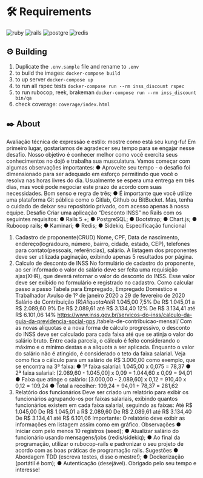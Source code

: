 
# 🛠️ Requirements
![ruby](https://img.shields.io/badge/Ruby-3.2.0-e62b12?style=flat&logo=ruby&logoColor=e62b12)
![rails](https://img.shields.io/badge/Ruby_on_Rails-v7.0.4-e62b12?style=flat&logo=ruby-on-rails&logoColor=e62b12)
![postgre](https://img.shields.io/badge/PostgreSQL-v13-4169E1?style=flat&logo=PostgreSQL&logoColor=black)
![redis](https://img.shields.io/badge/Redis-latest-e62b12?&style=flat&logo=redis&logoColor=e62b12)


## ⚙️ Building

1. Duplicate the `.env.sample` file and rename to `.env`
2. to build the images: `docker-compose build`
3. to up server `docker-compose up`
4. to run all rspec tests `docker-compose run --rm inss_discount rspec`
5. to run rubocop, reek, brakeman `docker-compose run --rm inss_discount bin/qa`
6. check coverage: `coverage/index.html`

## ✒️ About

Avaliação técnica de expressão e estilo:
mostre como está seu kung-fu!
Em primeiro lugar, gostaríamos de agradecer seu tempo para se engajar nesse desafio.
Nosso objetivo é conhecer melhor como você exercita seus conhecimentos no dojô e
trabalha sua musculatura. Vamos começar com algumas observações importantes:
● Aproveite seu tempo - o desafio foi dimensionado para ser adequado em esforço
permitindo que você o resolva nas horas livres do dia. Usualmente se espera uma
entrega em três dias, mas você pode negociar este prazo de acordo com suas
necessidades. Bom senso e regra de três;
● É importante que você utilize uma plataforma Git pública como o Gitlab, Github ou
BitBucket. Mas, tenha o cuidado de deixar seu repositório privado, com acesso
apenas à nossa equipe.
Desafio
Criar uma aplicação “Desconto INSS” no Rails com os seguintes requisitos:
● Rails 5 +;
● PostgreSQL;
● Bootstrap;
● Chart.js;
● Rubocop rails;
● Kaminari;
● Redis;
● Sidekiq.
Especificação funcional
1. Cadastro de proponente(CRUD)
Nome, CPF, Data de nascimento, endereço(logradouro, número, bairro, cidade,
estado, CEP), telefones para contato(pessoais, referências), salário.
A listagem dos proponentes deve ser utilizada paginação, exibindo apenas 5
resultados por página.
2. Calculo de desconto de INSS
No formulário de cadastro do proponente, ao ser informado o valor do salário deve
ser feita uma requisição ajax(XHR), que deverá retornar o valor do desconto do
INSS. Esse valor deve ser exibido no formulário e registrado no cadastro.
Como calcular passo a passo
Tabela para Empregado, Empregado Doméstico e Trabalhador Avulso de 1º de
janeiro 2020 a 29 de fevereiro de 2020
Salário de Contribuição (R$) Alíquota
Até R$ 1.045,00 7,5%
De R$ 1.045,01 a R$ 2.089,60 9%
De R$ 2.089,61 até R$ 3.134,40 12%
De R$ 3.134,41 até R$ 6.101,06 14%
https://www.inss.gov.br/servicos-do-inss/calculo-da-guia-da-previdencia-social-gps
/tabela-de-contribuicao-mensal/
Com as novas alíquotas e a nova forma de cálculo progressivo, o desconto do INSS
deve ser calculado para cada faixa até que se atinja o valor do salário bruto.
Entre cada parcela, o cálculo é feito considerando o máximo e o mínimo destas e a
alíquota a ser aplicada. Enquanto o valor do salário não é atingido, é considerado o
teto da faixa salarial.
Veja como fica o cálculo para um salário de R$ 3.000,00 como exemplo, que se
encontra na 3ª faixa:
● 1ª faixa salarial: 1.045,00 x 0,075 = 78,37
● 2ª faixa salarial: [2.089,60 - 1.045,00] x 0,09 = 1.044,60 x 0,09 = 94,01
● Faixa que atinge o salário: [3.000,00 - 2.089,60] x 0,12 = 910,40 x 0,12 =
109,24
● Total a recolher: 109,24 + 94,01 + 78,37 = 281,62
3. Relatório dos funcionários
Deve ser criado um relatório para exibir os funcionários agrupando-os por faixas
salariais, exibindo quantos funcionários existem em cada faixa salarial, seguindo
as faixas:
Até R$ 1.045,00
De R$ 1.045,01 a R$ 2.089,60
De R$ 2.089,61 até R$ 3.134,40
De R$ 3.134,41 até R$ 6.101,06
Importante: O relatório deve exibir as informações em listagem assim como em
gráfico.
Observações
● Iniciar com pelo menos 10 registros (seed);
● Atualizar salário do funcionário usando mensagens/jobs (redis/sidekiq);
● Ao final da programação, utilizar o rubocop-rails e padronizar o seu
projeto de acordo com as boas práticas de programação rails.
Sugestões
● Abordagem TDD (escreva testes, disse o mestre!);
● Dockerização (portátil é bom);
● Autenticação (desejável).
Obrigado pelo seu tempo e interesse!
